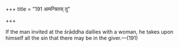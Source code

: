 +++
title = "191 आमन्त्रितस् तु"

+++

If the man invited at the śrāddha dallies with a woman, he takes upon himself all the sin that there may be in the giver.—(191)